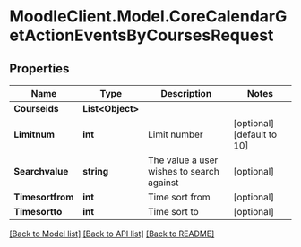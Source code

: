 # MoodleClient.Model.CoreCalendarGetActionEventsByCoursesRequest

## Properties

Name | Type | Description | Notes
------------ | ------------- | ------------- | -------------
**Courseids** | **List&lt;Object&gt;** |  | 
**Limitnum** | **int** | Limit number | [optional] [default to 10]
**Searchvalue** | **string** | The value a user wishes to search against | [optional] 
**Timesortfrom** | **int** | Time sort from | [optional] 
**Timesortto** | **int** | Time sort to | [optional] 

[[Back to Model list]](../README.md#documentation-for-models) [[Back to API list]](../README.md#documentation-for-api-endpoints) [[Back to README]](../README.md)

